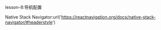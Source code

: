 lesson-8:导航配置


Native Stack Navigator:url('https://reactnavigation.org/docs/native-stack-navigator/#headerstyle')


